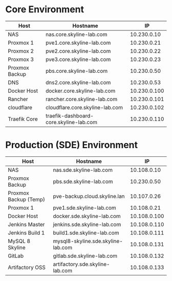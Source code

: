 Core Environment
==========================================================
|Host |Hostname |IP|
|----------|----------|----------|
|NAS |nas.core.skyline-lab.com |10.230.0.10|
|Proxmox 1 |pve1.core.skyline-lab.com |10.230.0.21|
|Proxmox 2 |pve2.core.skyline-lab.com |10.230.0.22|
|Proxmox 3 |pve3.core.skyline-lab.com |10.230.0.23|
|Proxmox Backup |pbs.core.skyline-lab.com |10.230.0.50|
|DNS |dns2.core.skyline-lab.com |10.230.0.53|
|Docker Host |docker.core.skyline-lab.com |10.230.0.100|
|Rancher |rancher.core.skyline-lab.com |10.230.0.101|
|cloudflare |cloudflare.core.skyline-lab.com |10.230.0.102|
|Traefik Core |traefik-dashboard-core.skyline-lab.com |10.230.0.110|



Production (SDE) Environment
==========================================================
|Host |Hostname |IP|
|----------|----------|----------|
|NAS |nas.sde.skyline-lab.com |10.108.0.10|
|Proxmox Backup |pbs.sde.skyline-lab.com |10.230.0.50|
|Proxmox Backup (Temp) | pve-backup.cloud.skyline.lan |10.107.0.26|
|Proxmox 1 |pve1.sde.skyline-lab.com |10.108.0.21|
|Docker Host |docker.sde.skyline-lab.com |10.108.0.100|
|Jenkins Master|jenkins.sde.skyline-lab.com |10.108.0.110|
|Jenkins Build 1 |build1.sde.skyline-lab.com |10.108.0.111|
|MySQL 8 Skyline |mysql8-skyline.sde.skyline-lab.com|10.108.0.131|
|GitLab|gitlab.sde.skyline-lab.com|10.108.0.132|
|Artifactory OSS|artifactory.sde.skyline-lab.com|10.108.0.133|

